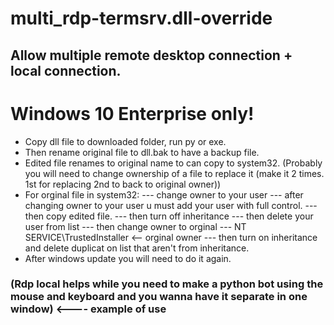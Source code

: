 # multi_rdp-termsrv.dll-override
## Allow multiple remote desktop connection + local connection.

# Windows 10 Enterprise only!
- Copy dll file to downloaded folder, run py or exe.
- Then rename original file to dll.bak to have a backup file.
- Edited file renames to original name to can copy to system32. (Probably you will need to change ownership of a file to replace it (make it 2 times. 1st for replacing 2nd to back to original owner))
- For orginal file in system32: 
--- change owner to your user
--- after changing owner to your user u must add your user with full control.
--- then copy edited file.
--- then turn off inheritance
--- then delete your user from list
--- then change owner to orginal
--- NT SERVICE\TrustedInstaller  <-- orginal owner
--- then turn on inheritance and delete duplicat on list that aren't from inheritance.
- After windows update you will need to do it again.
### (Rdp local helps while you need to make a python bot using the mouse and keyboard and you wanna have it separate in one window) <---- example of use
